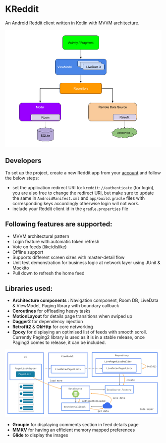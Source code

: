 # KReddit

An Android Reddit client written in Kotlin with MVVM architecture.

![](readmeContent/final-architecture.png)

## Developers

To set up the project, create a new Reddit app from your [account](https://old.reddit.com/prefs/apps/) and follow the below steps:
 * set the application redirect URI to: `kreddit://authenticate` (for login), you are also free to change the redirect URI, but make sure to update the same in `AndroidManifest.xml` and `app/build.gradle` files with corresponding keys accordingly otherwise login will not work.
 * include your Reddit client id in the `gradle.properties` file


## Following features are supported:
 * MVVM architectural pattern
 * Login feature with automatic token refresh
 * Vote on feeds (like/dislike)
 * Offline support
 * Supports different screen sizes with master-detail flow
 * Unit test demonstration for business logic at network layer using JUnit & Mockito
 * Pull down to refresh the home feed

## Libraries used:

 * **Architecture components** : Navigation component, Room DB, LiveData & ViewModel, Paging library with boundary callback
 * **Coroutines** for offloading heavy tasks
 * **MotionLayout** for details page transitions when swiped up
 * **Dagger2** for dependency injection
 * **Retrofit2** & **OkHttp** for core networking
 * **Epoxy** for displaying an optimised list of feeds with smooth scroll. Currently Paging2 library is used as it is in a stable release, once Paging3 comes to release, it can be included.

![](readmeContent/Paging_architecture.png)
 * **Groupie** for displaying comments section in feed details page
 * **MMKV** for having an efficient memory mapped preferences
 * **Glide** to display the images
